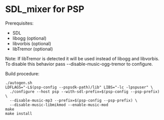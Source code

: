 # SDL_mixer for PSP

Prerequisites:

- SDL
- libogg (optional)
- libvorbis (optional)
- libTremor (optional)

Note: If libTremor is detected it will be used instead of libogg and libvorbis.
To disable this behavior pass --disable-music-ogg-tremor to configure.

Build procedure:

```shell
./autogen.sh
LDFLAGS="-L$(psp-config --pspsdk-path)/lib" LIBS="-lc -lpspuser" \
  ./configure --host psp --with-sdl-prefix=$(psp-config --psp-prefix) \
  --disable-music-mp3 --prefix=$(psp-config --psp-prefix) \
  --disable-music-libmikmod --enable-music-mod
make
make install
```
